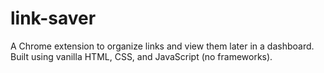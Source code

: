 # link-saver
A  Chrome extension to organize links and view them later in a dashboard. Built using vanilla HTML, CSS, and JavaScript (no frameworks).
